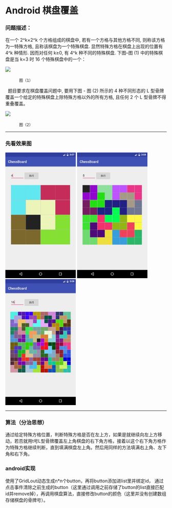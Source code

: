 


# Android 棋盘覆盖
### 问题描述：
在一个 2^k×2^k 个方格组成的棋盘中, 若有一个方格与其他方格不同, 则称该方格为一特殊方格, 且称该棋盘为一个特殊棋盘. 显然特殊方格在棋盘上出现的位置有 4^k 种情形. 因而对任何 k≥0, 有 4^k 种不同的特殊棋盘.
     下图–图 (1) 中的特殊棋盘是当 k=3 时 16 个特殊棋盘中的一个：
       
       
<img src="http://pic002.cnblogs.com/images/2011/320662/2011080809544435.png" />
  
  
          图（1）
  
题目要求在棋盘覆盖问题中, 要用下图 - 图 (2) 所示的 4 种不同形态的 L 型骨牌覆盖一个给定的特殊棋盘上除特殊方格以外的所有方格, 且任何 2 个 L 型骨牌不得重叠覆盖。  
  
<img src="http://pic002.cnblogs.com/images/2011/320662/2011080809550625.png" />

          图（2）
---
### 先看效果图
<img src="https://github.com/weimin96/ChessBoard/blob/master/ScreenShots/screenshot1.jpg" width="220"/>
<img src="https://github.com/weimin96/ChessBoard/blob/master/ScreenShots/screenshot2.jpg" width="220"/>
<img src="https://github.com/weimin96/ChessBoard/blob/master/ScreenShots/screenshot3.jpg" width="220"/>

---
### 算法（分治思想）
通过给定特殊方格位置，判断特殊方格是否在左上方，如果是就继续向左上方移动，若否就用t号L型骨牌覆盖左上角棋盘的右下角方格，接着以这个右下角方格作为特殊方格继续判断，直到填满棋盘左上角。然后用同样的方法填满右上角、左下角和右下角。

### android实现
  
使用了GridLout动态生成n*n个button，再将button添加进list里并绑定id，
通过点击事件清除之前生成的button（这里通过调用之前存储了button的list直接匹配id并remove掉），再调用棋盘算法，直接修改button的颜色（这里并没有创建数组存储棋盘的骨牌号）。
